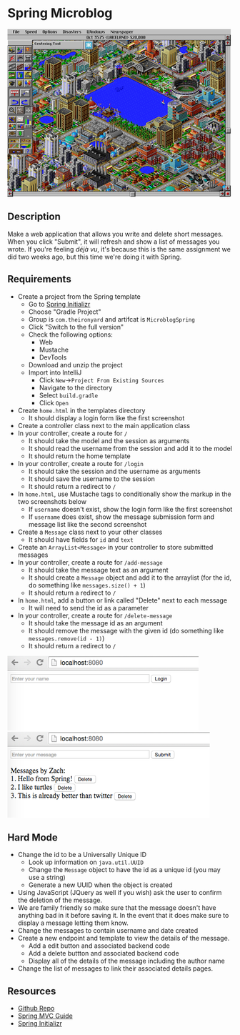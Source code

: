 # Spring Microblog

![screenshot](screenshot.png)

## Description

Make a web application that allows you write and delete short messages. When you click "Submit", it will refresh and show a list of messages you wrote. If you're feeling *déjà vu*, it's because this is the same assignment we did two weeks ago, but this time we're doing it with Spring.

## Requirements

* Create a project from the Spring template
  * Go to [Spring Initializr](https://start.spring.io/)
  * Choose "Gradle Project"
  * Group is `com.theironyard` and artifcat is `MicroblogSpring`
  * Click "Switch to the full version"
  * Check the following options:
    * Web
    * Mustache
    * DevTools
  * Download and unzip the project
  * Import into IntelliJ
	* Click `New`->`Project From Existing Sources`
	* Navigate to the directory
	* Select `build.gradle`
	* Click `Open` 
* Create `home.html` in the templates directory
	* It should display a login form like the first screenshot
* Create a controller class next to the main application class
* In your controller, create a route for `/`
  * It should take the model and the session as arguments
  * It should read the username from the session and add it to the model
  * It should return the home template
* In your controller, create a route for `/login`
  * It should take the session and the username as arguments
  * It should save the username to the session
  * It should return a redirect to `/`
* In `home.html`, use Mustache tags to conditionally show the markup in the two screenshots below
  * If `username` doesn't exist, show the login form like the first screenshot
  * If `username` does exist, show the message submission form and message list like the second screenshot
* Create a `Message` class next to your other classes
  * It should have fields for `id` and `text`
* Create an `ArrayList<Message>` in your controller to store submitted messages
* In your controller, create a route for `/add-message`
  * It should take the message text as an argument
  * It should create a `Message` object and add it to the arraylist (for the id, do something like `messages.size() + 1`)
  * It should return a redirect to `/`
* In `home.html`, add a button or link called "Delete" next to each message
  * It will need to send the id as a parameter
* In your controller, create a route for `/delete-message`
  * It should take the message id as an argument
  * It should remove the message with the given id (do something like `messages.remove(id - 1)`)
  * It should return a redirect to `/`

![screenshot 1](screenshot1.png)
![screenshot 2](screenshot2.png)

## Hard Mode
* Change the id to be a Universally Unique ID
	* Look up information on `java.util.UUID`
	* Change the `Message` object to have the id as a unique id (you may use a string)
	* Generate a new UUID when the object is created
* Using JavaScript (JQuery as well if you wish) ask the user to confirm the deletion of the message.
* We are family friendly so make sure that the message doesn't have anything bad in it before saving it.  In the event that it does make sure to display a message letting them know.
* Change the messages to contain username and date created
* Create a new endpoint and template to view the details of the message.
	* Add a edit button and associated backend code
	* Add a delete buttton and associated backend code
	* Display all of the details of the message including the author name
* Change the list of messages to link their associated details pages.


## Resources
* [Github Repo](https://github.com/tiy-lv-java-2016-06/spring-microblog)
* [Spring MVC Guide](https://spring.io/guides/gs/serving-web-content/)
* [Spring Initializr](https://start.spring.io/)
